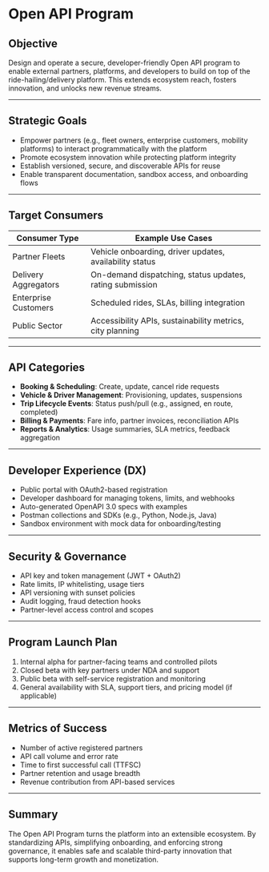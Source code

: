 # Open API Program

## Objective
Design and operate a secure, developer-friendly Open API program to enable external partners, platforms, and developers to build on top of the ride-hailing/delivery platform. This extends ecosystem reach, fosters innovation, and unlocks new revenue streams.

---

## Strategic Goals
- Empower partners (e.g., fleet owners, enterprise customers, mobility platforms) to interact programmatically with the platform
- Promote ecosystem innovation while protecting platform integrity
- Establish versioned, secure, and discoverable APIs for reuse
- Enable transparent documentation, sandbox access, and onboarding flows

---

## Target Consumers
| Consumer Type | Example Use Cases |
|---------------|-------------------|
| Partner Fleets | Vehicle onboarding, driver updates, availability status |
| Delivery Aggregators | On-demand dispatching, status updates, rating submission |
| Enterprise Customers | Scheduled rides, SLAs, billing integration |
| Public Sector | Accessibility APIs, sustainability metrics, city planning |

---

## API Categories
- **Booking & Scheduling**: Create, update, cancel ride requests
- **Vehicle & Driver Management**: Provisioning, updates, suspensions
- **Trip Lifecycle Events**: Status push/pull (e.g., assigned, en route, completed)
- **Billing & Payments**: Fare info, partner invoices, reconciliation APIs
- **Reports & Analytics**: Usage summaries, SLA metrics, feedback aggregation

---

## Developer Experience (DX)
- Public portal with OAuth2-based registration
- Developer dashboard for managing tokens, limits, and webhooks
- Auto-generated OpenAPI 3.0 specs with examples
- Postman collections and SDKs (e.g., Python, Node.js, Java)
- Sandbox environment with mock data for onboarding/testing

---

## Security & Governance
- API key and token management (JWT + OAuth2)
- Rate limits, IP whitelisting, usage tiers
- API versioning with sunset policies
- Audit logging, fraud detection hooks
- Partner-level access control and scopes

---

## Program Launch Plan
1. Internal alpha for partner-facing teams and controlled pilots
2. Closed beta with key partners under NDA and support
3. Public beta with self-service registration and monitoring
4. General availability with SLA, support tiers, and pricing model (if applicable)

---

## Metrics of Success
- Number of active registered partners
- API call volume and error rate
- Time to first successful call (TTFSC)
- Partner retention and usage breadth
- Revenue contribution from API-based services

---

## Summary
The Open API Program turns the platform into an extensible ecosystem. By standardizing APIs, simplifying onboarding, and enforcing strong governance, it enables safe and scalable third-party innovation that supports long-term growth and monetization.
